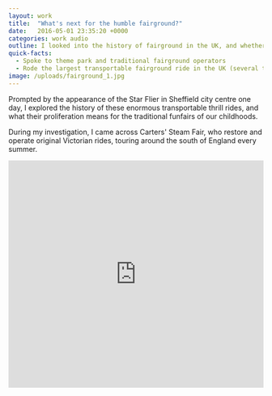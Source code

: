 ```yaml
---
layout: work
title:  "What's next for the humble fairground?"
date:   2016-05-01 23:35:20 +0000
categories: work audio
outline: I looked into the history of fairground in the UK, and whether they're being replaced by modern, high-tech rides.
quick-facts:
  - Spoke to theme park and traditional fairground operators
  - Rode the largest transportable fairground ride in the UK (several times)
image: /uploads/fairground_1.jpg
---
```


Prompted by the appearance of the Star Flier in Sheffield city centre one day, I explored the history of these enormous transportable thrill rides, and what their proliferation means for the traditional funfairs of our childhoods.

During my investigation, I came across Carters' Steam Fair, who restore and operate original Victorian rides, touring around the south of England every summer.

<iframe width="100%" height="450" scrolling="no" frameborder="no" src="https://w.soundcloud.com/player/?url=https%3A//api.soundcloud.com/tracks/311789414&amp;auto_play=false&amp;hide_related=false&amp;show_comments=true&amp;show_user=true&amp;show_reposts=false&amp;visual=true"></iframe>
